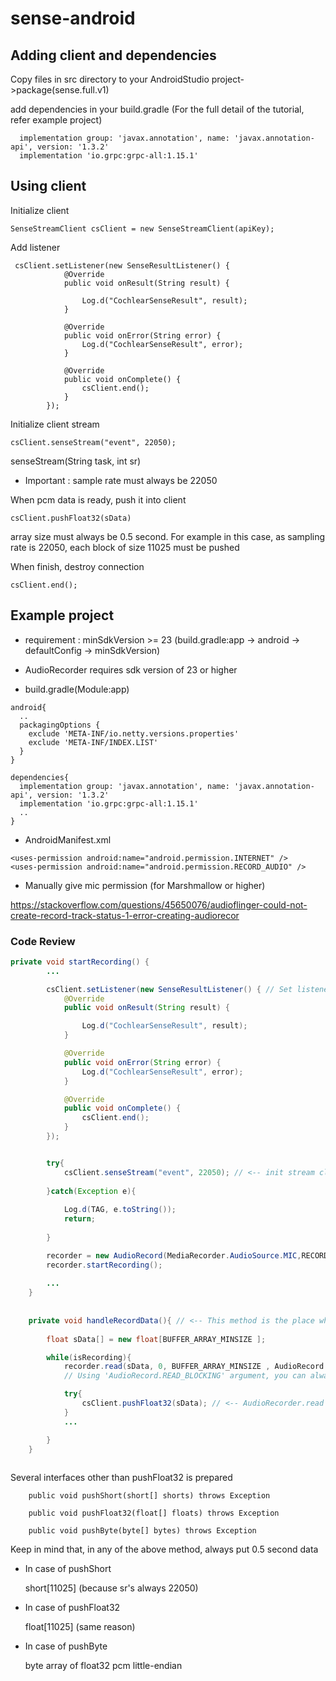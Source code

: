 # sense-android


## Adding client and dependencies

Copy files in src directory to your AndroidStudio project->package(sense.full.v1)

add dependencies in your build.gradle (For the full detail of the tutorial, refer example project)
```
  implementation group: 'javax.annotation', name: 'javax.annotation-api', version: '1.3.2'
  implementation 'io.grpc:grpc-all:1.15.1'
```



## Using client

Initialize client
```
SenseStreamClient csClient = new SenseStreamClient(apiKey);
```

Add listener
```
 csClient.setListener(new SenseResultListener() {
            @Override
            public void onResult(String result) {

                Log.d("CochlearSenseResult", result);
            }

            @Override
            public void onError(String error) {
                Log.d("CochlearSenseResult", error);
            }

            @Override
            public void onComplete() {
                csClient.end();
            }
        });
```

Initialize client stream

```
csClient.senseStream("event", 22050);
```

senseStream(String task, int sr)

* Important : sample rate must always be 22050


When pcm data is ready, push it into client
```
csClient.pushFloat32(sData)
```
array size must always be 0.5 second. For example in this case, as sampling rate is 22050, each block of size 11025 must be pushed


When finish, destroy connection
```
csClient.end();
```


## Example project

- requirement : minSdkVersion >= 23 (build.gradle:app -> android -> defaultConfig -> minSdkVersion)
- AudioRecorder requires sdk version of 23 or higher

- build.gradle(Module:app)
```
android{
  ..
  packagingOptions {
    exclude 'META-INF/io.netty.versions.properties'
    exclude 'META-INF/INDEX.LIST'
  }
}

dependencies{
  implementation group: 'javax.annotation', name: 'javax.annotation-api', version: '1.3.2'
  implementation 'io.grpc:grpc-all:1.15.1'
  ..
}
```
- AndroidManifest.xml
```
<uses-permission android:name="android.permission.INTERNET" />
<uses-permission android:name="android.permission.RECORD_AUDIO" />
```


- Manually give mic permission (for Marshmallow or higher)

https://stackoverflow.com/questions/45650076/audioflinger-could-not-create-record-track-status-1-error-creating-audiorecor



### Code Review


```java
private void startRecording() {
        ...

        csClient.setListener(new SenseResultListener() { // Set listener here
            @Override
            public void onResult(String result) {

                Log.d("CochlearSenseResult", result);
            }

            @Override
            public void onError(String error) {
                Log.d("CochlearSenseResult", error);
            }

            @Override
            public void onComplete() {
                csClient.end();
            }
        });


        try{
            csClient.senseStream("event", 22050); // <-- init stream client, set task and sr (Currently it must be 22050)
            
        }catch(Exception e){
        
            Log.d(TAG, e.toString());
            return;
            
        }

        recorder = new AudioRecord(MediaRecorder.AudioSource.MIC,RECORDER_SAMPLERATE, RECORDER_CHANNELS,RECORDER_AUDIO_ENCODING, BUFFER_BYTES_MINSIZE*2); // <--Audio recorder is one example of sound input
        recorder.startRecording();
        
        ...
    }
    
    
    private void handleRecordData(){ // <-- This method is the place where actually puts data into the client
    
        float sData[] = new float[BUFFER_ARRAY_MINSIZE ];

        while(isRecording){
            recorder.read(sData, 0, BUFFER_ARRAY_MINSIZE , AudioRecord.READ_BLOCKING);
            // Using 'AudioRecord.READ_BLOCKING' argument, you can always get the same size of data

            try{
                csClient.pushFloat32(sData); // <-- AudioRecorder.read returns float array, so use pushFloat32 method in the client
            }
            ...

        }
    }
    
```

Several interfaces other than pushFloat32 is prepared

```
	public void pushShort(short[] shorts) throws Exception

	public void pushFloat32(float[] floats) throws Exception

	public void pushByte(byte[] bytes) throws Exception
```
Keep in mind that, in any of the above method, always put 0.5 second data

- In case of pushShort
  
  short[11025] (because sr's always 22050)

- In case of pushFloat32
  
  float[11025] (same reason)

- In case of pushByte
  
  byte array of float32 pcm little-endian

